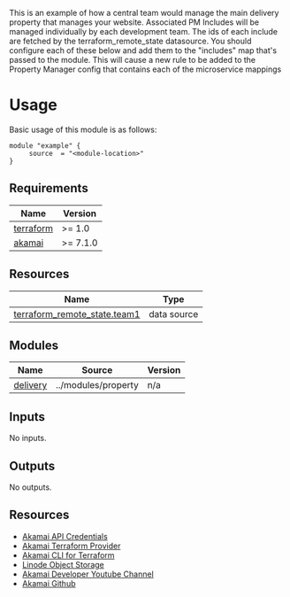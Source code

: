 <!-- BEGIN_TF_DOCS -->

This is an example of how a central team would manage the main delivery
property that manages your website. Associated PM Includes will be
managed individually by each development team. The ids of each include
are fetched by the terraform\_remote\_state datasource. You should configure
each of these below and add them to the "includes" map that's passed to
the module. This will cause a new rule to be added to the Property Manager
config that contains each of the microservice mappings

# Usage
Basic usage of this module is as follows:

```hcl
module "example" {
  	 source  = "<module-location>"
}
 ```

## Requirements

| Name | Version |
|------|---------|
| <a name="requirement_terraform"></a> [terraform](#requirement\_terraform) | >= 1.0 |
| <a name="requirement_akamai"></a> [akamai](#requirement\_akamai) | >= 7.1.0 |

## Resources

| Name | Type |
|------|------|
| [terraform_remote_state.team1](https://registry.terraform.io/providers/hashicorp/terraform/latest/docs/data-sources/remote_state) | data source |

## Modules

| Name | Source | Version |
|------|--------|---------|
| <a name="module_delivery"></a> [delivery](#module\_delivery) | ../modules/property | n/a |

## Inputs

No inputs.

## Outputs

No outputs.

## Resources
- [Akamai API Credentials](https://techdocs.akamai.com/developer/docs/set-up-authentication-credentials)
- [Akamai Terraform Provider](https://techdocs.akamai.com/terraform/docs)
- [Akamai CLI for Terraform](https://github.com/akamai/cli-terraform)
- [Linode Object Storage](https://www.linode.com/lp/object-storage/)
- [Akamai Developer Youtube Channel](https://www.youtube.com/c/AkamaiDeveloper)
- [Akamai Github](https://github.com/akamai)
<!-- END_TF_DOCS -->
